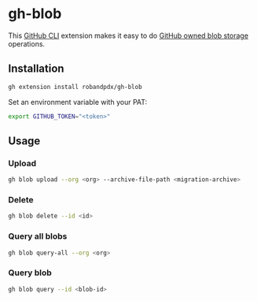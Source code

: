 # gh-blob

This [GitHub CLI](https://cli.github.com/) extension makes it easy to do [GitHub owned blob storage](https://github.com/orgs/community/discussions/144948) operations.

## Installation
```bash
gh extension install robandpdx/gh-blob
```

Set an environment variable with your PAT:
```bash
export GITHUB_TOKEN="<token>"
```

## Usage
### Upload
```bash
gh blob upload --org <org> --archive-file-path <migration-archive>
```

### Delete
```bash
gh blob delete --id <id>
```

### Query all blobs
```bash
gh blob query-all --org <org>
```

### Query blob 
```bash
gh blob query --id <blob-id>
```
